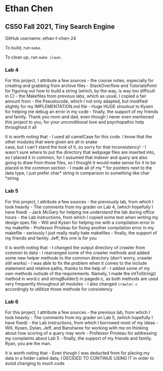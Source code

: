 # Ethan Chen
## CS50 Fall 2021, Tiny Search Engine

GitHub username: ethan-l-chen-24

To build, run `make`.

To clean up, run `make clean`.

### Lab 4

For this project, I attribute a few sources
    - the course notes, especially for creating and grabbing from archive files
    - StackOverflow and TutorialsPoint for figuring out how to build a string (which, by 
        the way, is way too difficult in C)
    - the Makefiles from previous labs, which as usual, I copied a fair amount from
    - the Pseudocode, which I not only adapted, but modified slightly for my IMPLEMENTATION.md file
    - Huge HUGE shoutout to Kysen for helping me debug an error in my code
    - finally, the support of my friends and family. Thank you mom and dad, even though
        I never even mentioned this project to you, for your unconditional love and
        psychopathic help throughout it all

It is worth noting that
    - I used all camelCase for this code. I know that the other modules that were given are all in snake   
        case, but I can't stand the look of it, so sorry for that inconsistency!
    - I wasn't sure where to put the directory that webpage files are inserted into, so I placed it in
        common, for I assumed that _indexer_ and _query_ are also going to draw from those files, so
        I thought it would make sense for it to be placed in the common section
    - I made all of my * for pointers next to the data type, I just prefer char* string in comparison to something like char *string

### Lab 5
For this project, I attribute a few sources
    - the previously lab, from which I took heavily
    - The comments from my grader on Lab 4, (which hopefully I have fixed)
    - Jack McGary for helping me understand the lab during office hours
    - the Lab instructions, from which I copied some text when writing my design spec file
    - Will and Kysen for helping me with a compilation error in my makefile
    - Professor Prioleau for fixing another compilation error in my makefile
    - seriously I just really really hate makefiles
    - finally, the support of my friends and family. Jeff, this one is for you

It is worth noting that
    - I changed the output directory of crawler from common to data
    - I rearranged some of the crawler methods and added some new helper methods to the common directory (don't worry, crawler still works)
    - I was  able to fix the problem when it comes to the include statement and relative paths, thanks to the help of 
    - I added some of my own methods outisde of the requirements. Namely, I made the intToString() method in word.c and stringBuilder() in pagedir.c, as both methods are used very frequently throughout all modules
    - I also changed `crawler.c` accordingly to utilitize those methods for consistency

### Lab 6
For this project, I attribute a few sources
    - the previous lab, from which I took heavily
    - The comments from my grader on Lab 5, (which hopefully I have fixed)
    - the Lab instructions, from which I borrowed most of my ideas
    - Will, Kysen, Dylan, Jeff, and Bansharee for working with me on thinking about how scoring of a query may work
    - Professor Prioleau for addressing my complaints about Lab 5
    - finally, the support of my friends and family. Ryan, you are the man.

It is worth noting that
    - Even though I was deducted from for placing my data in a folder called data, I DECIDED TO CONTINUE USING IT in order to avoid changing to much code